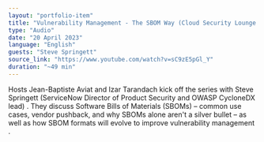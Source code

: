 ```yaml
---
layout: "portfolio-item"
title: "Vulnerability Management - The SBOM Way (Cloud Security Lounge Ep. 1)"
type: "Audio"
date: "20 April 2023"
language: "English"
guests: "Steve Springett"
source_link: "https://www.youtube.com/watch?v=sC9zE5pGl_Y"
duration: "~49 min"
---
```


Hosts Jean-Baptiste Aviat and Izar Tarandach kick off the series with Steve Springett (ServiceNow Director of Product Security and OWASP CycloneDX lead) . They discuss Software Bills of Materials (SBOMs) – common use cases, vendor pushback, and why SBOMs alone aren't a silver bullet – as well as how SBOM formats will evolve to improve vulnerability management .
